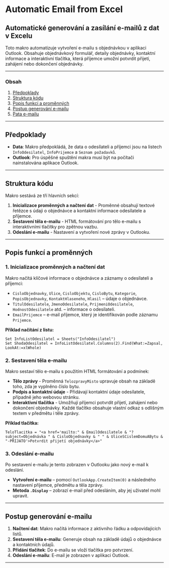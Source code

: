 # Automatic Email from Excel

## Automatické generování a zasílání e-mailů z dat v Excelu

Toto makro automatizuje vytvoření e-mailu s objednávkou v aplikaci Outlook. Obsahuje objednávkový formulář, detaily objednávky, kontaktní informace a interaktivní tlačítka, která příjemce umožní potvrdit přijetí, zahájení nebo dokončení objednávky.

---

### Obsah
1. [Předpoklady](#předpoklady)
2. [Struktura kódu](#struktura-kódu)
3. [Popis funkcí a proměnných](#popis-funkcí-a-proměnných)
4. [Postup generování e-mailu](#postup-generování-e-mailu)
5. [Pata e-mailu](#pata-e-mailu)

---

## Předpoklady
- **Data**: Makro předpokládá, že data o odesílateli a příjemci jsou na listech `InfoOdesilatel`, `InfoPrijemce` a `Seznam požadavků`.
- **Outlook**: Pro úspěšné spuštění makra musí být na počítači nainstalována aplikace Outlook.

---

## Struktura kódu
Makro sestává ze tří hlavních sekcí:
1. **Inicializace proměnných a načtení dat** - Proměnné obsahují textové řetězce s údaji o objednávce a kontaktní informace odesílatele a příjemce.
2. **Sestavení těla e-mailu** - HTML formátování pro tělo e-mailu s interaktivními tlačítky pro zpětnou vazbu.
3. **Odeslání e-mailu** - Nastavení a vytvoření nové zprávy v Outlooku.

---

## Popis funkcí a proměnných

### 1. Inicializace proměnných a načtení dat
Makro načítá klíčové informace o objednávce a záznamy o odesílateli a příjemci:
- `CisloObjednavky`, `Ulice`, `CisloObjektu`, `CisloBytu`, `Kategorie`, `PopisObjednavky`, `KontaktHlaseneho`, `Hlasil` – údaje o objednávce.
- `TitulOdesilatele`, `JmenoOdesilatele`, `PrijmeniOdesilatele`, `HodnostOdesilatele` atd. – informace o odesílateli.
- `EmailPrijemce` – e-mail příjemce, který je identifikován podle záznamu `Prijemce`.

**Příklad načítání z listu:**
```vba
Set InfoListOdesilatel = Sheets("InfoOdesilatel")
Set ShodaOdesilatel = InfoListOdesilatel.Columns(2).Find(What:=Zapsal, LookAt:=xlWhole)
```

### 2. Sestavení těla e-mailu
Makro sestaví tělo e-mailu s použitím HTML formátování a podmínek:
- **Tělo zprávy** - Proměnná `TelozpravyMisto` upravuje obsah na základě toho, zda je vyplněno číslo bytu.
- **Podpis a kontaktní údaje** - Přidávají kontaktní údaje odesílatele, případně jeho webovou stránku.
- **Interaktivní tlačítka** - Umožňují příjemci potvrdit přijetí, zahájení nebo dokončení objednávky. Každé tlačítko obsahuje vlastní odkaz s odlišným textem v předmětu i těle zprávy.

**Příklad tlačítka:**
```vba
TeloTlacitka = "<a href='mailto:" & EmailOdesilatele & "?subject=Objednávka " & CisloObjednavky & " " & UliceSCislemDomuABytu & "-PŘIJATO'>Potvrdit přijetí objednávky</a>"
```

### 3. Odeslání e-mailu
Po sestavení e-mailu je tento zobrazen v Outlooku jako nový e-mail k odeslání.
- **Vytvoření e-mailu** – pomocí `OutlookApp.CreateItem(0)` a následného nastavení příjemce, předmětu a těla zprávy.
- **Metoda `.Display`** – zobrazí e-mail před odesláním, aby jej uživatel mohl upravit.

---

## Postup generování e-mailu
1. **Načtení dat**: Makro načítá informace z aktivního řádku a odpovídajících listů.
2. **Sestavení těla e-mailu**: Generuje obsah na základě údajů o objednávce a kontaktních údajů.
3. **Přidání tlačítek**: Do e-mailu se vloží tlačítka pro potvrzení.
4. **Odeslání e-mailu**: E-mail je zobrazen v aplikaci Outlook.

---
